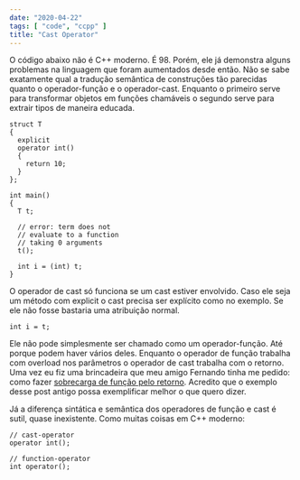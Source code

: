 ```yaml
---
date: "2020-04-22"
tags: [ "code", "ccpp" ]
title: "Cast Operator"
---
```

O código abaixo não é C++ moderno. É 98. Porém, ele já demonstra alguns problemas na linguagem que foram aumentados desde então. Não se sabe exatamente qual a tradução semântica de construções tão parecidas quanto o operador-função e o operador-cast. Enquanto o primeiro serve para transformar objetos em funções chamáveis o segundo serve para extrair tipos de maneira educada.

    struct T
    {
      explicit
      operator int()
      {
        return 10;
      }
    };

    int main()
    {
      T t;

      // error: term does not
      // evaluate to a function
      // taking 0 arguments
      t();

      int i = (int) t;
    }

O operador de cast só funciona se um cast estiver envolvido. Caso ele seja um método com explicit o cast precisa ser explícito como no exemplo. Se ele não fosse bastaria uma atribuição normal.

    int i = t;

Ele não pode simplesmente ser chamado como um operador-função. Até porque podem haver vários deles. Enquanto o operador de função trabalha com overload nos parâmetros o operador de cast trabalha com o retorno. Uma vez eu fiz uma brincadeira que meu amigo Fernando tinha me pedido: como fazer [sobrecarga de função pelo retorno]. Acredito que o exemplo desse post antigo possa exemplificar melhor o que quero dizer.

Já a diferença sintática e semântica dos operadores de função e cast é sutil, quase inexistente. Como muitas coisas em C++ moderno:

    // cast-operator
    operator int();

    // function-operator
    int operator();

[sobrecarga de função pelo retorno]: /sobrecarga-de-funcao-as-avessas
